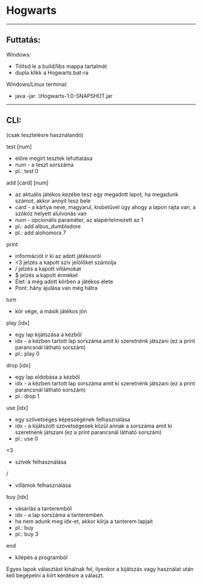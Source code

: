 # Hogwarts
---
## Futtatás:
Windows:
- Töltsd le a build/libs mappa tartalmát
- dupla klikk a Hogwarts.bat-ra

Windows/Linux terminal:
- java -jar .\Hogwarts-1.0-SNAPSHOT.jar

---

## CLI:

(csak tesztelésre használandó)

test [num]

- előre megírt tesztek lefuttatása
- num - a teszt sorszáma
- pl.: test 0

add [card] [num]

- az aktuális játékos kezébe tesz egy megadott lapot, ha megadunk számot, akkor annyit tesz bele
- card - a kártya neve, magyarul, kisbetűvel úgy ahogy a lapon rajta van, a szóköz helyett alulvonás van
- num - opcionális paraméter, az alapértelmezett az 1
- pl.: add albus_dumbledore
- pl.: add alohomora 7

print

- információt ír ki az adott játékosról
- <3 jelzés a kapott szív jelölőket számolja
- / jelzés a kapott villámokat
- $ jelzés a kapott érméket
- Élet: a még adott körben a játékos élete
- Pont: hány ájulása van még hátra

turn

- kör vége, a másik játékos jön

play [idx]

- egy lap kijátszása a kézből
- idx - a kézben tartott lap sorszáma amit ki szeretnénk játszani (ez a print parancsnál látható sorszám)
- pl.: play 0

drop [idx]

- egy lap eldobása a kézből
- idx - a kézben tartott lap sorszáma amit ki szeretnénk játszani (ez a print parancsnál látható sorszám)
- pl.: drop 1

use [idx]

- egy szövetséges képességének felhasználása
- idx - a kijátszott szövetségesek közül annak a sorszáma amit ki szeretnénk játszani (ez a print parancsnál látható
  sorszám)
- pl.: use 0

<3

- szívek felhasználása

/

- villámok felhasználása

buy [idx]

- vásárlás a tanteremből
- idx - a lap sorszáma a tanteremben
- ha nem adunk meg idx-et, akkor kiírja a tanterem lapjait
- pl.: buy
- pl.: buy 3

end

- kilépés a programból

Egyes lapok választást kínálnak fel, ilyenkor a kijátszás vagy használat után kell begépelni a kiírt kérdésre a választ.







